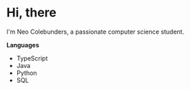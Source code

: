# Hi, there

I'm Neo Colebunders, a passionate computer science student.


**Languages**
- TypeScript
- Java
- Python
- SQL

